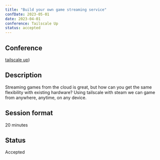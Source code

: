 ```yaml
---
title: "Build your own game streaming service"
confDate: 2023-05-01
date: 2023-04-01
conference: Tailscale Up
status: accepted
---
```


## Conference

[tailscale up](https://tailscale.com/blog/tailscale-up-2023/))

## Description

Streaming games from the cloud is great, but how can you get the same flexibility with existing hardware? Using tailscale with steam we can game from anywhere, anytime, on any device.

## Session format

20 minutes

## Status

Accepted
